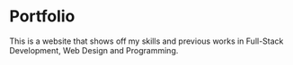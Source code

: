 # Portfolio
This is a website that shows off my skills and previous works in Full-Stack Development, Web Design and Programming.

